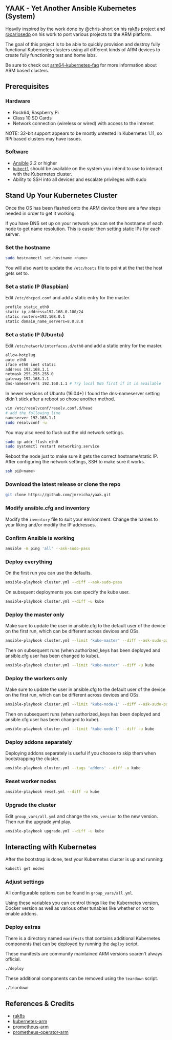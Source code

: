 ## YAAK - Yet Another Ansible Kubernetes (System)

Heavily inspired by the work done by @chris-short on his
[rak8s](https://github.com/rak8s/rak8s) project and
[@carlosedp](https://github.com/carlosedp) on his work to port various projects
to the ARM platform.

The goal of this project is to be able to quickly
provision and destroy fully functional Kubernetes clusters using all different
kinds of ARM devices to create fully functioning test and home labs.

Be sure to check out
[arm64-kubernetes-faq](https://github.com/vielmetti/arm64-kubernetes-faq) for
more information about ARM based clusters.

## Prerequisites

### Hardware

* Rock64, Raspberry Pi
* Class 10 SD Cards
* Network connection (wireless or wired) with access to the internet

NOTE: 32-bit support appears to be mostly untested in
Kubernetes 1.11, so RPi based clusters may have issues.

### Software

* [Ansible](http://docs.ansible.com/ansible/latest/intro_installation.html) 2.2
  or higher
* [`kubectl`](https://kubernetes.io/docs/tasks/tools/install-kubectl/) should be
  available on the system you intend to use to interact with the Kubernetes
  cluster.
* Ability to SSH into all devices and escalate privileges with sudo

## Stand Up Your Kubernetes Cluster

Once the OS has been flashed onto the ARM device there are a few steps needed in
order to get it working.

If you have DNS set up on your network you can set the
hostname of each node to get name resolution.  This is easier then setting
static IPs for each server.

### Set the hostname

```bash
sudo hostnamectl set-hostname <name>
```

You will also want to update the `/etc/hosts` file to point at the <name> that
the host gets set to. 

### Set a static IP (Raspbian)

Edit `/etc/dhcpcd.conf` and add a static entry for the master.

```bash
profile static_eth0
static ip_address=192.168.0.100/24
static routers=192.168.0.1
static domain_name_servers=8.8.8.8
```

### Set a static IP (Ubuntu)

Edit `/etc/network/interfaces.d/eth0` and add a static entry for the master.

```bash
allow-hotplug
auto eth0
iface eth0 inet static
address 192.168.1.1
netmask 255.255.255.0
gateway 192.168.1.1
dns-nameservers 192.168.1.1 # Try local DNS first if it is available
```

In newer versions of Ubuntu (16.04+) I found the dns-nameserver setting didn't
stick after a reboot so chose another method.

```bash
vim /etc/resolvconf/resolv.conf.d/head
# add the following line
nameserver 192.168.1.1
sudo resolvconf -u
```

You may also need to flush out the old network settings.

```bash
sudo ip addr flush eth0
sudo systemctl restart networking.service
```

Reboot the node just to make sure it gets the correct hostname/static IP.
After configuring the network settings, SSH to make sure it works.

```bash
ssh pi@<name>
```

### Download the latest release or clone the repo

```bash
git clone https://github.com/jmreicha/yaak.git
```

### Modify ansible.cfg and inventory

Modify the `inventory` file to suit your environment. Change the names to your
liking and/or modify the IP addresses.

### Confirm Ansible is working

```bash
ansible -m ping 'all' --ask-sudo-pass
```

### Deploy everything

On the first run you can use the defaults.

```bash
ansible-playbook cluster.yml --diff --ask-sudo-pass
```

On subsquent deployments you can specify the kube user.

```bash
ansible-playbook cluster.yml --diff -u kube
```

### Deploy the master only

Make sure to update the user in ansible.cfg  to the default user of the
device on the first run, which can be different across devices and OSs.

```bash
ansible-playbook cluster.yml --limit 'kube-master' --diff --ask-sudo-pass
```

Then on subsequent runs (when authorized_keys has been deployed and ansible.cfg
user has been changed to kube).

```bash
ansible-playbook cluster.yml --limit 'kube-master' --diff -u kube
```

### Deploy the workers only

Make sure to update the user in ansible.cfg  to the default user of the
device on the first run, which can be different across devices and OSs.

```bash
ansible-playbook cluster.yml --limit 'kube-node-1' --diff --ask-sudo-pass
```

Then on subsequent runs (when authorized_keys has been deployed and ansible.cfg
user has been changed to kube).

```bash
ansible-playbook cluster.yml --limit 'kube-node-1' --diff -u kube
```

### Deploy addons separately

Deploying addons separately is useful if you choose to skip them when
bootstrapping the cluster.

```bash
ansible-playbook cluster.yml --tags 'addons' --diff -u kube
```

### Reset worker nodes

```bash
ansible-playbook reset.yml --diff -u kube
```

### Upgrade the cluster

Edit `group_vars/all.yml` and change the `k8s_version` to the new version.  Then
run the upgrade.yml play.

```bash
ansible-playbook upgrade.yml --diff -u kube
```

## Interacting with Kubernetes

After the bootstrap is done, test your Kubernetes cluster is up and running:

```bash
kubectl get nodes
```

### Adjust settings

All configurable options can be found in `group_vars/all.yml`.

Using these variables you can control things like the Kubernetes version, 
Docker version as well as various other tunables like whether or not to enable addons.

### Deploy extras

There is a directory named `manifests` that contains additional Kubernetes
components that can be deployed by running the `deploy` script.

These manifests are community maintained ARM versions soaren't always official.

```bash
./deploy
```

These additional components can be removed using the `teardown` script.

```bash
./teardown
```

## References & Credits

* [rak8s](https://rak8s.io/)
* [kubernetes-arm](https://github.com/carlosedp/kubernetes-arm)
* [prometheus-arm](https://github.com/carlosedp/prometheus-ARM)
* [prometheus-operator-arm](https://github.com/carlosedp/prometheus-operator-ARM)
